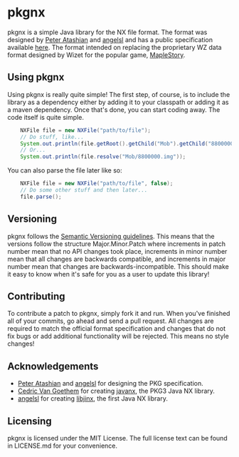 # pkgnx #
pkgnx is a simple Java library for the NX file format. The format was designed by [Peter Atashian](http://github.com/retep998) and [angelsl](https://github.com/angelsl) and has a public specification available [here](http://nxformat.github.io/). The format intended on replacing the proprietary WZ data format designed by Wizet for the popular game, [MapleStory](http://www.maplestory.com).

## Using pkgnx ##
Using pkgnx is really quite simple! The first step, of course, is to include the library as a dependency either by adding it to your classpath or adding it as a maven dependency. Once that's done, you can start coding away. The code itself is quite simple.

```java
    NXFile file = new NXFile("path/to/file");
    // Do stuff, like...
    System.out.println(file.getRoot().getChild("Mob").getChild("8800000.img"));
    // Or...
    System.out.println(file.resolve("Mob/8800000.img"));
```
    
You can also parse the file later like so:
```java
    NXFile file = new NXFile("path/to/file", false);
    // Do some other stuff and then later...
    file.parse();
```

## Versioning ##
pkgnx follows the [Semantic Versioning guidelines](http://semver.org/). This means that the versions follow the structure Major.Minor.Patch where increments in patch number mean that no API changes took place, increments in minor number mean that all changes are backwards compatible, and increments in major number mean that changes are backwards-incompatible. This should make it easy to know when it's safe for you as a user to update this library!

## Contributing ##
To contribute a patch to pkgnx, simply fork it and run. When you've finished all of your commits, go ahead and send a pull request. All changes are required to match the official format specification and changes that do not fix bugs or add additional functionality will be rejected. This means no style changes!

## Acknowledgements ##
* [Peter Atashian](http://github.com/retep998) and [angelsl](https://github.com/angelsl) for designing the PKG specification.
* [Cedric Van Goethem](https://github.com/Zepheus) for creating [javanx](https://github.com/Zepheus/javanx), the PKG3 Java NX library.
* [angelsl](https://github.com/angelsl) for creating [libjinx](https://github.com/angelsl/ms-libjinx), the first Java NX library.

## Licensing ##
pkgnx is licensed under the MIT License. The full license text can be found in LICENSE.md for your convenience.
